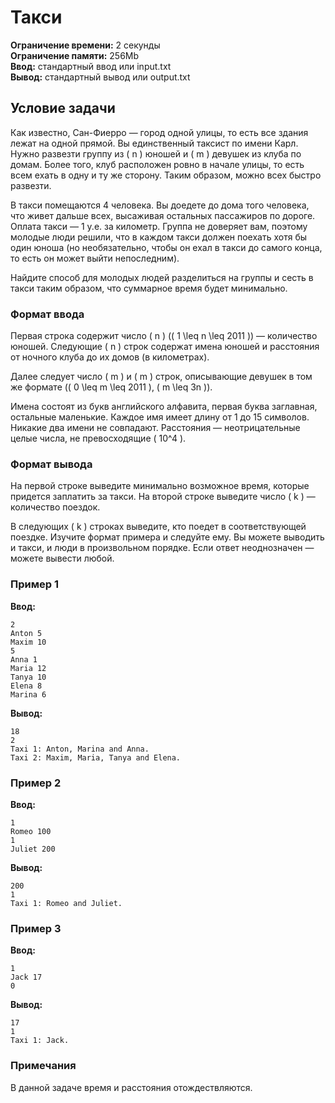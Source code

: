# Такси

**Ограничение времени:** 2 секунды  
**Ограничение памяти:** 256Mb  
**Ввод:** стандартный ввод или input.txt  
**Вывод:** стандартный вывод или output.txt  

## Условие задачи

Как известно, Сан-Фиерро — город одной улицы, то есть все здания лежат на одной прямой. Вы единственный таксист по имени Карл. Нужно развезти группу из \( n \) юношей и \( m \) девушек из клуба по домам. Более того, клуб расположен ровно в начале улицы, то есть всем ехать в одну и ту же сторону. Таким образом, можно всех быстро развезти.  

В такси помещаются 4 человека. Вы доедете до дома того человека, что живет дальше всех, высаживая остальных пассажиров по дороге. Оплата такси — 1 у.е. за километр. Группа не доверяет вам, поэтому молодые люди решили, что в каждом такси должен поехать хотя бы один юноша (но необязательно, чтобы он ехал в такси до самого конца, то есть он может выйти непоследним).  

Найдите способ для молодых людей разделиться на группы и сесть в такси таким образом, что суммарное время будет минимально.  

### Формат ввода  
Первая строка содержит число \( n \) (\( 1 \leq n \leq 2011 \)) — количество юношей. Следующие \( n \) строк содержат имена юношей и расстояния от ночного клуба до их домов (в километрах).  

Далее следует число \( m \) и \( m \) строк, описывающие девушек в том же формате (\( 0 \leq m \leq 2011 \), \( m \leq 3n \)).  

Имена состоят из букв английского алфавита, первая буква заглавная, остальные маленькие. Каждое имя имеет длину от 1 до 15 символов. Никакие два имени не совпадают. Расстояния — неотрицательные целые числа, не превосходящие \( 10^4 \).  

### Формат вывода  
На первой строке выведите минимально возможное время, которые придется заплатить за такси. На второй строке выведите число \( k \) — количество поездок.  

В следующих \( k \) строках выведите, кто поедет в соответствующей поездке. Изучите формат примера и следуйте ему. Вы можете выводить и такси, и люди в произвольном порядке. Если ответ неоднозначен — можете вывести любой.  

### Пример 1  
**Ввод:**  
```
2
Anton 5
Maxim 10
5
Anna 1
Maria 12
Tanya 10
Elena 8
Marina 6
```
**Вывод:**  
```
18
2
Taxi 1: Anton, Marina and Anna.
Taxi 2: Maxim, Maria, Tanya and Elena.
```  

### Пример 2  
**Ввод:**  
```
1
Romeo 100
1
Juliet 200
```  
**Вывод:**  
```
200
1
Taxi 1: Romeo and Juliet.
```  

### Пример 3  
**Ввод:**  
```
1
Jack 17
0
```  
**Вывод:**  
```
17
1
Taxi 1: Jack.
```  

### Примечания  
В данной задаче время и расстояния отождествляются.  
```